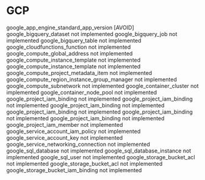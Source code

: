 # GCP

 google_app_engine_standard_app_version [AVOID]
 google_bigquery_dataset not implemented
 google_bigquery_job not implemented
 google_bigquery_table not implemented
 google_cloudfunctions_function not implemented
 google_compute_global_address not implemented
 google_compute_instance_template not implemented
 google_compute_instance_template not implemented
 google_compute_project_metadata_item not implemented
 google_compute_region_instance_group_manager not implemented
 google_compute_subnetwork not implemented
 google_container_cluster not implemented
 google_container_node_pool not implemented
 google_project_iam_binding not implemented
 google_project_iam_binding not implemented
 google_project_iam_binding not implemented
 google_project_iam_binding not implemented
 google_project_iam_binding not implemented
 google_project_iam_binding not implemented
 google_project_iam_member not implemented
 google_service_account_iam_policy not implemented
 google_service_account_key not implemented
 google_service_networking_connection not implemented
 google_sql_database not implemented
 google_sql_database_instance not implemented
 google_sql_user not implemented
 google_storage_bucket_acl not implemented
 google_storage_bucket_acl not implemented
 google_storage_bucket_iam_binding not implemented
